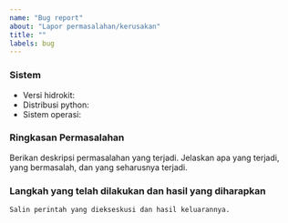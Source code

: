 ```yaml
---
name: "Bug report"
about: "Lapor permasalahan/kerusakan"
title: ""
labels: bug
---
```


### Sistem
* Versi hidrokit: 
* Distribusi python:
* Sistem operasi:

### Ringkasan Permasalahan

Berikan deskripsi permasalahan yang terjadi.
Jelaskan apa yang terjadi, yang bermasalah, dan yang seharusnya terjadi.

### Langkah yang telah dilakukan dan hasil yang diharapkan

```
Salin perintah yang diekseskusi dan hasil keluarannya.
```
